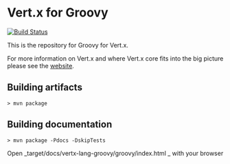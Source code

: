 Vert.x for Groovy
========

[![Build Status](https://vertx.ci.cloudbees.com/buildStatus/icon?job=vert.x3-lang-groovy)](https://vertx.ci.cloudbees.com/view/vert.x-3/job/vert.x3-lang-groovy/)


This is the repository for Groovy for Vert.x.

For more information on Vert.x and where Vert.x core fits into the big picture please see the [website](http://vertx.io).

## Building artifacts

```
> mvn package
```

## Building documentation

```
> mvn package -Pdocs -DskipTests
```

Open _target/docs/vertx-lang-groovy/groovy/index.html _ with your browser


